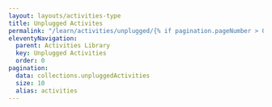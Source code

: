 ```yaml
---
layout: layouts/activities-type
title: Unplugged Activites
permalink: "/learn/activities/unplugged/{% if pagination.pageNumber > 0 %}page/{{ pagination.pageNumber + 1 }}/{% endif %}"
eleventyNavigation:
  parent: Activities Library
  key: Unplugged Activities
  order: 0
pagination:
  data: collections.unpluggedActivities
  size: 10
  alias: activities
---
```

